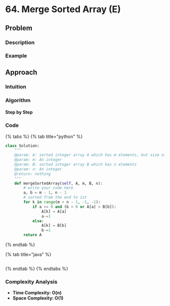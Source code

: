 # 64. Merge Sorted Array \(E\)



## Problem

### Description

### Example

## Approach

### Intuition

### Algorithm

#### Step by Step

### Code

{% tabs %}
{% tab title="python" %}
```python
class Solution:
    """
    @param: A: sorted integer array A which has m elements, but size of A is m+n
    @param: m: An integer
    @param: B: sorted integer array B which has n elements
    @param: n: An integer
    @return: nothing
    """
    def mergeSortedArray(self, A, m, B, n):
        # write your code here
        a, b = m - 1, n - 1
        # sorted from the end to 1st
        for k in range(m + n - 1, -1, -1):
            if a >= 0 and (b < 0 or A[a] > B[b]):
                A[k] = A[a]
                a-=1
            else:
                A[k] = B[b]
                b-=1
        return A
```
{% endtab %}

{% tab title="java" %}
```

```
{% endtab %}
{% endtabs %}

### Complexity Analysis

* **Time Complexity: O\(n\)**
* **Space Complexity: O\(1\)**

